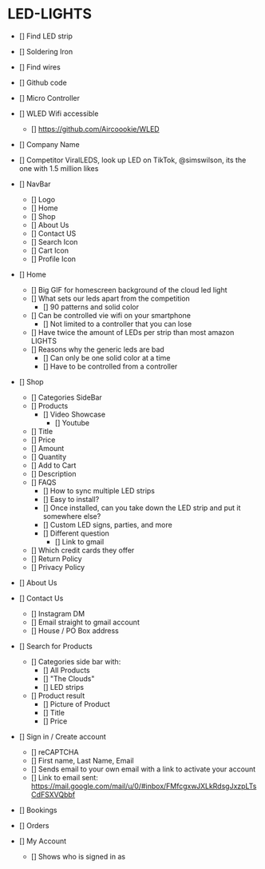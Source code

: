 # LED-LIGHTS

* [] Find LED strip
* [] Soldering Iron
* [] Find wires
* [] Github code
* [] Micro Controller
* [] WLED Wifi accessible
  * [] https://github.com/Aircoookie/WLED
* [] Company Name
* [] Competitor ViralLEDS, look up LED on TikTok, @simswilson, its the one with 1.5 million likes
* [] NavBar
  * [] Logo 
  * [] Home
  * [] Shop
  * [] About Us
  * [] Contact US
  * [] Search Icon
  * [] Cart Icon
  * [] Profile Icon
* [] Home
    * [] Big GIF for homescreen background of the cloud led light
    * [] What sets our leds apart from the competition
      * [] 90 patterns and solid color
    * [] Can be controlled vie wifi on your smartphone
      * [] Not limited to a controller that you can lose
    * [] Have twice the amount of LEDs per strip than most amazon LIGHTS
    * [] Reasons why the generic leds are bad
      * [] Can only be one solid color at a time
      * [] Have to be controlled from a controller
* [] Shop
    * [] Categories SideBar
    * [] Products
      * [] Video Showcase
        * [] Youtube
    * [] Title
    * [] Price
    * [] Amount
    * [] Quantity
    * [] Add to Cart
    * [] Description
    * [] FAQS
      * [] How to sync multiple LED strips
      * [] Easy to install? 
      * [] Once installed, can you take down the LED strip and put it somewhere else?
      * [] Custom LED signs, parties, and more
      * [] Different question
        * [] Link to gmail
    * [] Which credit cards they offer
    * [] Return Policy
    * [] Privacy Policy



* [] About Us
* [] Contact Us
  * [] Instagram DM
  * [] Email straight to gmail account
  * [] House / PO Box address
* [] Search for Products
  * [] Categories side bar with: 
    * [] All Products
    * [] "The Clouds"
    * [] LED strips
  * [] Product result
    * [] Picture of Product
    * [] Title
    * [] Price
* [] Sign in / Create account
    * [] reCAPTCHA
    * [] First name, Last Name, Email
    * [] Sends email to your own email with a link to activate your account
    * [] Link to email sent: https://mail.google.com/mail/u/0/#inbox/FMfcgxwJXLkRdsgJxzpLTsCdFSXVQbbf
* [] Bookings
* [] Orders
* [] My Account
  * [] Shows who is signed in as

